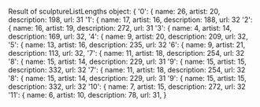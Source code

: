 Result of sculptureListLengths object: 
{
  '0': { name: 26, artist: 20, description: 198, url: 31
  '1': { name: 17, artist: 16, description: 188, url: 32
  '2': { name: 16, artist: 19, description: 272, url: 31
  '3': { name: 4, artist: 14, description: 169, url: 32,
  '4': { name: 9, artist: 20, description: 209, url: 32,
  '5': { name: 13, artist: 16, description: 235, url: 32
  '6': { name: 9, artist: 21, description: 113, url: 32,
  '7': { name: 11, artist: 18, description: 254, url: 32
  '8': { name: 15, artist: 14, description: 229, url: 31
  '9': { name: 15, artist: 15, description: 332, url: 32
  '7': { name: 11, artist: 18, description: 254, url: 32
  '8': { name: 15, artist: 14, description: 229, url: 31
  '9': { name: 15, artist: 15, description: 332, url: 32
  '10': { name: 7, artist: 15, description: 272, url: 32
  '11': { name: 6, artist: 10, description: 78, url: 31,
}
